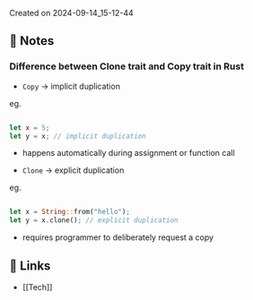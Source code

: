 Created on 2024-09-14_15-12-44

## 📔 Notes

### Difference between Clone trait and Copy trait in Rust

- `Copy` -> implicit duplication

eg. 
```rust

let x = 5;
let y = x; // implicit duplication

```

- happens automatically during assignment or function call

- `Clone` -> explicit duplication

eg.
```rust

let x = String::from("hello");
let y = x.clone(); // explicit duplication

```

- requires programmer to deliberately request a copy

## 🔗 Links

- [[Tech]]
